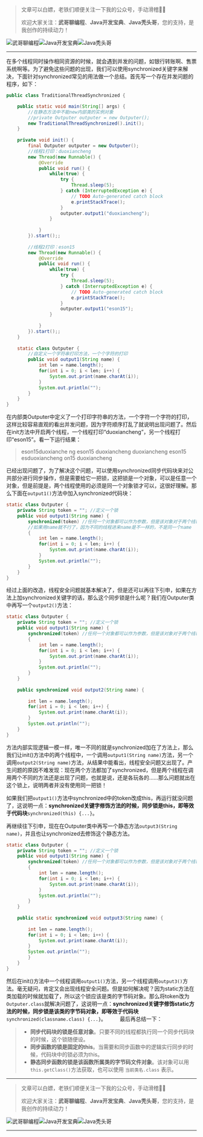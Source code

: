 > 文章可以白嫖，老铁们顺便关注一下我的公众号，手动滑稽🤣🤣 &nbsp;
>
> 欢迎大家关注：**武哥聊编程**、**Java开发宝典**、**Java秃头哥**，您的支持，是我创作的持续动力！&nbsp;&nbsp;

![武哥聊编程](https://img-blog.csdnimg.cn/202002150421550.jpg)![Java开发宝典](https://img-blog.csdnimg.cn/20200608005630228.png)![Java秃头哥](https://img-blog.csdnimg.cn/20201025170941235.png)

----

在多个线程同时操作相同资源的时候，就会遇到并发的问题，如银行转账啊、售票系统啊等。为了避免这些问题的出现，我们可以使用synchronized关键字来解决，下面针对synchronized常见的用法做一个总结。首先写一个存在并发问题的程序，如下：
```java
public class TraditionalThreadSynchronized {

	public static void main(String[] args) {
		//在静态方法中不能new内部类的实例对象
		//private Outputer outputer = new Outputer();
		new TraditionalThreadSynchronized().init();
	}
	
	private void init() {
		final Outputer outputer = new Outputer();
		//线程1打印：duoxiancheng
		new Thread(new Runnable() {			
			@Override
			public void run() {
				while(true) {
					try {
						Thread.sleep(5);
					} catch (InterruptedException e) {
						// TODO Auto-generated catch block
						e.printStackTrace();
					}
					outputer.output1("duoxiancheng");
				}
				
			}
		}).start();;
		
		//线程2打印：eson15
		new Thread(new Runnable() {			
			@Override
			public void run() {
				while(true) {
					try {
						Thread.sleep(5);
					} catch (InterruptedException e) {
						// TODO Auto-generated catch block
						e.printStackTrace();
					}
					outputer.output1("eson15");
				}
				
			}
		}).start();;
	}
	
	static class Outputer {
		//自定义一个字符串打印方法，一个个字符的打印
		public void output1(String name) {
			int len = name.length();
			for(int i = 0; i < len; i++) {
				System.out.print(name.charAt(i));
			}
			System.out.println("");		
		}		
	}
}
```
在内部类Outputer中定义了一个打印字符串的方法，一个字符一个字符的打印，这样比较容易直观的看出并发问题，因为字符顺序打乱了就说明出现问题了。然后在init方法中开启两个线程，一个线程打印“duoxiancheng”，另一个线程打印“eson15”。看一下运行结果：
>eson15duoxianche
ng
eson15
duoxiancheng
duoxiancheng
eson15
esduoxiancheng
on15
duoxiancheng

已经出现问题了，为了解决这个问题，可以使用synchronized同步代码块来对公共部分进行同步操作，但是需要给它一把锁，这把锁是一个对象，可以是任意一个对象，但是前提是，两个线程使用的必须是同一个对象锁才可以，这很好理解。那么下面在`output1()`方法中加入synchronized代码块：
```java
static class Outputer {
	private String token = ""; //定义一个锁
	public void output1(String name) {
		synchronized(token) //任何一个对象都可以作为参数，但是该对象对于两个线程来说是同一个才行
		//如果用name就不行了，因为不同的线程进来name是不一样的，不是同一个name
		{
			int len = name.length();
			for(int i = 0; i < len; i++) {
				System.out.print(name.charAt(i));
			}
			System.out.println("");		
		}
	}
}	
```
经过上面的改造，线程安全问题就基本解决了，但是还可以再往下引申，如果在方法上加synchronized关键字的话，那么这个同步锁是什么呢？我们在Outputer类中再写一个`output2()`方法：
```java
static class Outputer {
	private String token = ""; //定义一个锁
	public void output1(String name) {
		synchronized(token) //任何一个对象都可以作为参数，但是该对象对于两个线程来说是同一个才行
		{
			int len = name.length();
			for(int i = 0; i < len; i++) {
				System.out.print(name.charAt(i));
			}
			System.out.println("");		
		}
	}	
	
	public synchronized void output2(String name) {
		
		int len = name.length();
		for(int i = 0; i < len; i++) {
			System.out.print(name.charAt(i));
		}
		System.out.println("");		
	}	
}
```
方法内部实现逻辑一模一样，唯一不同的就是synchronized加在了方法上，那么我们让init()方法中的两个线程中，一个调用`output1(String name)`方法，另一个调用`output2(String name)`方法，从结果中能看出，线程安全问题又出现了。产生问题的原因不难发现：现在两个方法都加了synchronized，但是两个线程在调用两个不同的方法还是出现了问题，也就是说，还是各玩各的……那么问题就出在这个锁上，说明两者并没有使用同一把锁！

如果我们把`output1()`方法中synchronized中的token改成this，再运行就没问题了，这说明一点：**synchronized关键字修饰方法的时候，同步锁是this，即等效于代码块**`synchronized(this) {...}`。

再继续往下引申，现在在Outputer类中再写一个静态方法`output3(String name)`，并且也让synchronized去修饰这个静态方法。
```java
static class Outputer {
	private String token = ""; //定义一个锁
	public void output1(String name) {
		synchronized(token) //任何一个对象都可以作为参数，但是该对象对于两个线程来说是同一个才行
		{
			int len = name.length();
			for(int i = 0; i < len; i++) {
				System.out.print(name.charAt(i));
			}
			System.out.println("");		
		}
	}	
	
	public static synchronized void output3(String name) {
		
		int len = name.length();
		for(int i = 0; i < len; i++) {
			System.out.print(name.charAt(i));
		}
		System.out.println("");		
		}	
	}
}
```

然后在init()方法中一个线程调用`output1()`方法，另一个线程调用`output3()`方法。毫无疑问，肯定又会出现线程安全问题。但是如何解决呢？因为static方法在类加载的时候就加载了，所以这个锁应该是类的字节码对象。那么将token改为`Outputer.class`就解决问题了，这说明一点：**synchronized关键字修饰static方法的时候，同步锁是该类的字节码对象，即等效于代码块**`synchronized(classname.class) {...}`。
　　
最后再总结一下：
>- **同步代码块的锁是任意对象**。只要不同的线程都执行同一个同步代码块的时候，这个锁随便设。<br>
>- **同步函数的锁是固定的this**。当需要和同步函数中的逻辑实行同步的时候，代码块中的锁必须为this。<br>
>- **静态同步函数的锁是该函数所属类的字节码文件对象**。该对象可以用`this.getClass()`方法获取，也可以使用 `当前类名.class` 表示。

----

> 文章可以白嫖，老铁们顺便关注一下我的公众号，手动滑稽🤣🤣 &nbsp;
>
> 欢迎大家关注：**武哥聊编程**、**Java开发宝典**、**Java秃头哥**，您的支持，是我创作的持续动力！&nbsp;&nbsp;

![武哥聊编程](https://img-blog.csdnimg.cn/202002150421550.jpg)![Java开发宝典](https://img-blog.csdnimg.cn/20200608005630228.png)![Java秃头哥](https://img-blog.csdnimg.cn/20201025170941235.png)

----